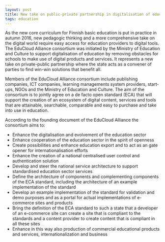 ```yaml
---
layout: post
title: New take on public-private partnership in digitalisation of education
tags: education
---
```


As the new core curriculum for Finnish basic education is put in practice in autumn 2016, new pedagogic thinking and a more comprehensive take on the digital world require easy access for education providers to digital tools. The EduCloud Alliance consortium was initiated by the Ministry of Education and Culture to support digitalisation of education by removing obstacles for schools to make use of digital products and services. It represents a new take on private-public partnership where the state acts as a convener of parties to find win-win solutions that benefit all.

Members of the EduCloud Alliance consortium include publishing companies, ICT companies, learning managements system providers, start-ups, NGOs and the Ministry of Education and Culture. The aim of the consortium is to jointly agree on a de facto open standard (ECA) that will support the creation of an ecosystem of digital content, services and tools that are attainable, searchable, comparable and easy to purchase and take into use in education.

According to the founding document of the EduCloud Alliance the consortium aims to:

* Enhance the digitalisation and evolvement of the education sector
* Enhance cooperation of the education sector in the spirit of openness
* Create possibilities and enhance education export and to act as an gate opener for internationalisation efforts
* Enhance the creation of a national centralised user control and authentication solution
* Develop and steer the national service architecture to support standardised education sector services
* Define the architecture of components and complementing components of the ECA standard, including the architecture of an example implementation of the standard
* Develop an example implementation of the standard for validation and demo purposes and as a portal for actual implementations of e-commerce sites and products
* Bring the definition of the ECA standard to such a state that a developer of an e-commerce site can create a site that is compliant to the standards and a content provider to create content that is compliant in all these sites
* Enhance in this way also production of commercial educational products and services, internationalization and business


